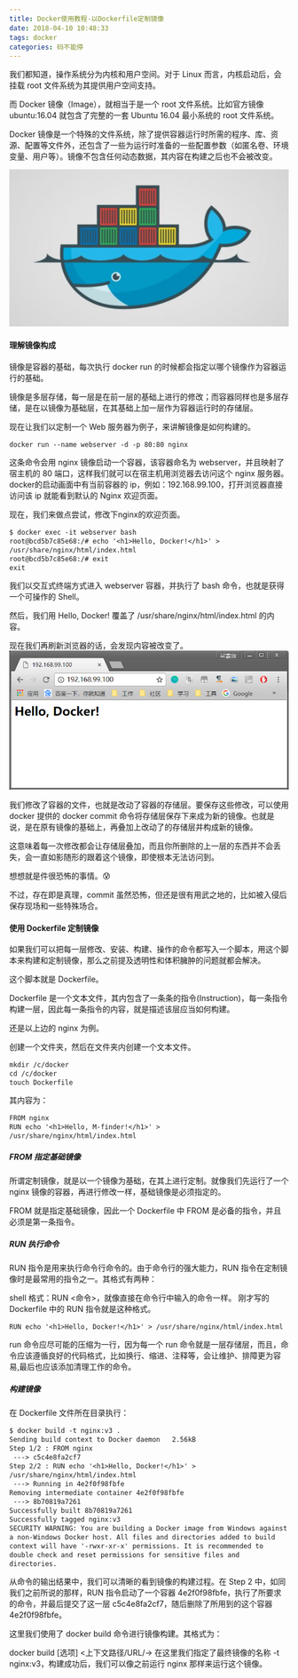 ```yaml
---
title: Docker使用教程-以Dockerfile定制镜像
date: 2018-04-10 10:48:33
tags: docker
categories: 码不能停
---
```


我们都知道，操作系统分为内核和用户空间。对于 Linux 而言，内核启动后，会挂载 root 文件系统为其提供用户空间支持。

而 Docker 镜像（Image），就相当于是一个 root 文件系统。比如官方镜像 ubuntu:16.04 就包含了完整的一套 Ubuntu 16.04 最小系统的 root 文件系统。

Docker 镜像是一个特殊的文件系统，除了提供容器运行时所需的程序、库、资源、配置等文件外，还包含了一些为运行时准备的一些配置参数（如匿名卷、环境变量、用户等）。镜像不包含任何动态数据，其内容在构建之后也不会被改变。

![Docker](/images/docker.jpg)

<!--more-->

#### 理解镜像构成
镜像是容器的基础，每次执行 docker run 的时候都会指定以哪个镜像作为容器运行的基础。

镜像是多层存储，每一层是在前一层的基础上进行的修改；而容器同样也是多层存储，是在以镜像为基础层，在其基础上加一层作为容器运行时的存储层。

现在让我们以定制一个 Web 服务器为例子，来讲解镜像是如何构建的。
```
docker run --name webserver -d -p 80:80 nginx
```

这条命令会用 nginx 镜像启动一个容器，该容器命名为 webserver，并且映射了宿主机的 80 端口，这样我们就可以在宿主机用浏览器去访问这个 nginx 服务器。
docker的启动画面中有当前容器的 ip，例如：192.168.99.100，打开浏览器直接访问该 ip 就能看到默认的 Nginx 欢迎页面。

现在，我们来做点尝试，修改下nginx的欢迎页面。
```
$ docker exec -it webserver bash
root@bcd5b7c85e68:/# echo '<h1>Hello, Docker!</h1>' > /usr/share/nginx/html/index.html
root@bcd5b7c85e68:/# exit
exit
```

我们以交互式终端方式进入 webserver 容器，并执行了 bash 命令，也就是获得一个可操作的 Shell。

然后，我们用 Hello, Docker! 覆盖了 /usr/share/nginx/html/index.html 的内容。

现在我们再刷新浏览器的话，会发现内容被改变了。
![Nginx](/images/nginx.png)

我们修改了容器的文件，也就是改动了容器的存储层。要保存这些修改，可以使用 docker 提供的 docker commit 命令将存储层保存下来成为新的镜像。也就是说，是在原有镜像的基础上，再叠加上改动了的存储层并构成新的镜像。

这意味着每一次修改都会让存储层叠加，而且你所删除的上一层的东西并不会丢失，会一直如影随形的跟着这个镜像，即使根本无法访问到。

想想就是件很恐怖的事情。😰

不过，存在即是真理，commit 虽然恐怖，但还是很有用武之地的，比如被入侵后保存现场和一些特殊场合。

#### 使用 Dockerfile 定制镜像
如果我们可以把每一层修改、安装、构建、操作的命令都写入一个脚本，用这个脚本来构建和定制镜像，那么之前提及透明性和体积臃肿的问题就都会解决。

这个脚本就是 Dockerfile。

Dockerfile 是一个文本文件，其内包含了一条条的指令(Instruction)，每一条指令构建一层，因此每一条指令的内容，就是描述该层应当如何构建。

还是以上边的 nginx 为例。

创建一个文件夹，然后在文件夹内创建一个文本文件。
```
mkdir /c/docker
cd /c/docker
touch Dockerfile
```
其内容为：
```
FROM nginx
RUN echo '<h1>Hello, M-finder!</h1>' > /usr/share/nginx/html/index.html
```

##### FROM 指定基础镜像
所谓定制镜像，就是以一个镜像为基础，在其上进行定制。就像我们先运行了一个 nginx 镜像的容器，再进行修改一样，基础镜像是必须指定的。

FROM 就是指定基础镜像，因此一个 Dockerfile 中 FROM 是必备的指令，并且必须是第一条指令。

##### RUN 执行命令
RUN 指令是用来执行命令行命令的。由于命令行的强大能力，RUN 指令在定制镜像时是最常用的指令之一。其格式有两种：

shell 格式：RUN <命令>，就像直接在命令行中输入的命令一样。
刚才写的 Dockerfile 中的 RUN 指令就是这种格式。
```
RUN echo '<h1>Hello, Docker!</h1>' > /usr/share/nginx/html/index.html
```

run 命令应尽可能的压缩为一行，因为每一个 run 命令就是一层存储层，而且，命令应该遵循良好的代码格式，比如换行、缩进、注释等，会让维护、排障更为容易,最后也应该添加清理工作的命令。

##### 构建镜像
在 Dockerfile 文件所在目录执行：
```
$ docker build -t nginx:v3 .
Sending build context to Docker daemon   2.56kB
Step 1/2 : FROM nginx
 ---> c5c4e8fa2cf7
Step 2/2 : RUN echo '<h1>Hello, Docker!</h1>' > /usr/share/nginx/html/index.html
 ---> Running in 4e2f0f98fbfe
Removing intermediate container 4e2f0f98fbfe
 ---> 8b70819a7261
Successfully built 8b70819a7261
Successfully tagged nginx:v3
SECURITY WARNING: You are building a Docker image from Windows against a non-Windows Docker host. All files and directories added to build context will have '-rwxr-xr-x' permissions. It is recommended to double check and reset permissions for sensitive files and directories.
```

从命令的输出结果中，我们可以清晰的看到镜像的构建过程。在 Step 2 中，如同我们之前所说的那样，RUN 指令启动了一个容器 4e2f0f98fbfe，执行了所要求的命令，并最后提交了这一层 c5c4e8fa2cf7，随后删除了所用到的这个容器 4e2f0f98fbfe。

这里我们使用了 docker build 命令进行镜像构建。其格式为：

docker build [选项] <上下文路径/URL/->
在这里我们指定了最终镜像的名称 -t nginx:v3，构建成功后，我们可以像之前运行 nginx 那样来运行这个镜像。


